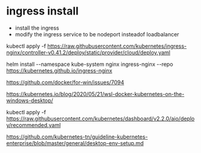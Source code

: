 

# ingress install

* install the ingress
* modify the ingress service to be nodeport insteadof loadbalancer

kubectl apply -f https://raw.githubusercontent.com/kubernetes/ingress-nginx/controller-v0.41.2/deploy/static/provider/cloud/deploy.yaml

helm install --namespace kube-system nginx ingress-nginx --repo https://kubernetes.github.io/ingress-nginx

https://github.com/docker/for-win/issues/7094

https://kubernetes.io/blog/2020/05/21/wsl-docker-kubernetes-on-the-windows-desktop/


kubectl apply -f https://raw.githubusercontent.com/kubernetes/dashboard/v2.2.0/aio/deploy/recommended.yaml

https://github.com/kubernetes-tn/guideline-kubernetes-enterprise/blob/master/general/desktop-env-setup.md
